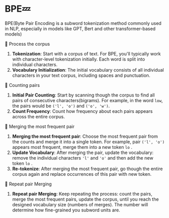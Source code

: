 # BPE:zzz:

BPE(Byte Pair Encoding is a subword tokenization method commonly used in NLP, especially in models like GPT, Bert and other transformer-based models)

:pushpin: Process the corpus

1. **Tokenization**: Start with a corpus of text. For BPE, you'll typically work with character-level tokenization initially. Each word is split into individual characters. 
2. **Vocabulary Initialization**: The initial vocabulary consists of all individual characters in your text corpus, including spaces and punctuation.

:pushpin: Counting pairs

1. **Initial Pair Counting**: Start by scanning though the corpus to find all pairs of consecutive characters(bigrams). For example, in the word `low`, the pairs would be `('l', 'o')` and `('o', 'w')`.
2. **Count Frequency**: Count how frequency about each pairs appears across the entire corpus.

:pushpin: Merging the most frequent pair​

1. **Merging the most frequent pair**: Choose the most frequent pair from the counts and merge it into a single token. For example, pair `('l', 'o')` appears most frequent, merge them into a new token `lo` .
2. **Update Vocabulary**: After merging the pair, update the vocabulary: remove the individual characters `'l'` and `'o'` and then add the new token `lo` .
3. **Re-tokenize**: After merging the most frequent pair, go though the entire corpus again and replace occurrences of this pair with new token.

:pushpin: Repeat pair Merging​

1. **Repeat pair Merging**: Keep repeating the process: count the pairs, merge the most frequent pairs, update the corpus, until you reach the designed vocabulary size (numbers of merges). The number will determine how fine-grained you subword units are.

